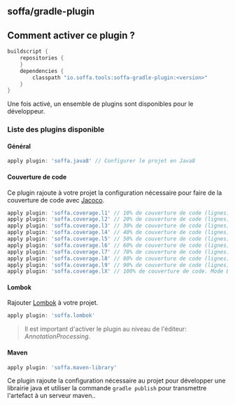 ## soffa/gradle-plugin

## Comment activer ce plugin ?

```groovy
buildscript {
    repositories {
    }
    dependencies {
        classpath "io.soffa.tools:soffa-gradle-plugin:<version>"
    }
}

```

Une fois activé, un ensemble de plugins sont disponibles pour le développeur.

### Liste des plugins disponible

#### Général

```groovy
apply plugin: 'soffa.java8' // Configurer le projet en Java8
```

#### Couverture de code

Ce plugin rajoute à votre projet la configuration nécessaire pour faire de la couverture de code
avec [Jacoco](https://www.eclemma.org/jacoco/).

```groovy
apply plugin: 'soffa.coverage.l1' // 10% de couverture de code (lignes) attendue
apply plugin: 'soffa.coverage.l2' // 20% de couverture de code (lignes) attendue
apply plugin: 'soffa.coverage.l3' // 30% de couverture de code (lignes) attendue
apply plugin: 'soffa.coverage.l4' // 40% de couverture de code (lignes) attendue
apply plugin: 'soffa.coverage.l5' // 50% de couverture de code (lignes) attendue
apply plugin: 'soffa.coverage.l6' // 60% de couverture de code (lignes) attendue
apply plugin: 'soffa.coverage.l7' // 70% de couverture de code (lignes) attendue
apply plugin: 'soffa.coverage.l8' // 80% de couverture de code (lignes) attendue
apply plugin: 'soffa.coverage.l9' // 90% de couverture de code (lignes) attendue
apply plugin: 'soffa.coverage.lX' // 100% de couverture de code. Mode BOSS activé :)
```

#### Lombok

Rajouter [Lombok](https://projectlombok.org) à votre projet.

```groovy
apply plugin: 'soffa.lombok'
```

> Il est important d'activer le plugin au niveau de l'éditeur: *AnnotationProcessing*.

#### Maven

```groovy
apply plugin: 'soffa.maven-library'
```

Ce plugin rajoute la configuration nécessaire au projet pour développer une librairie java et utiliser la
commande `gradle publish` pour transmettre l'artefact à un serveur maven..

